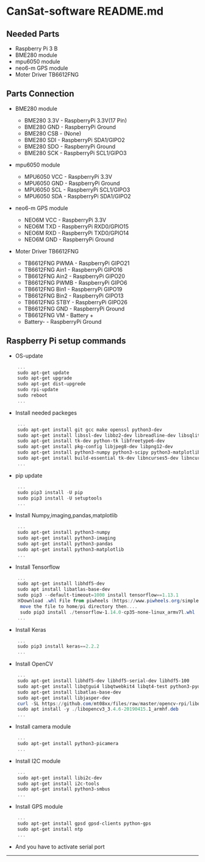 # CanSat-software README.md

## Needed Parts

* Raspberry Pi 3 B
* BME280 module
* mpu6050 module
* neo6-m GPS module
* Moter Driver TB6612FNG

## Parts Connection

* BME280 module
  * BME280 3.3V - RaspberryPi 3.3V(17 Pin)
  * BME280 GND - RaspberryPi Ground
  * BME280 CSB - (None)
  * BME280 SDI - RaspberryPi SDA1/GIPO2
  * BME280 SDO - RaspberryPi Ground
  * BME280 SCK - RaspberryPi SCL1/GIPO3

* mpu6050 module
  * MPU6050 VCC - RaspberryPi 3.3V
  * MPU6050 GND - RaspberryPi Ground
  * MPU6050 SCL - RaspberryPi SCL1/GIPO3
  * MPU6050 SDA - RaspberryPi SDA1/GIPO2

* neo6-m GPS module
  * NEO6M VCC - RaspberryPi 3.3V
  * NEO6M TXD - RaspberryPi RXD0/GPIO15
  * NEO6M RXD - RaspberryPi TXD0/GPIO14
  * NEO6M GND - RaspberryPi Ground

* Moter Driver TB6612FNG
  * TB6612FNG PWMA - RaspberryPi GIPO21
  * TB6612FNG Ain1 - RaspberryPi GIPO16
  * TB6612FNG Ain2 - RaspberryPi GIPO20
  * TB6612FNG PWMB - RaspberryPi GIPO6
  * TB6612FNG Bin1 - RaspberryPi GIPO19
  * TB6612FNG Bin2 - RaspberryPi GIPO13
  * TB6612FNG STBY - RaspberryPi GIPO26
  * TB6612FNG GND - RaspberryPi Ground
  * TB6612FNG VM - Battery +
  * Battery- - RaspberryPi Ground

## Raspberry Pi setup commands

* OS-update

``` powershell
    ...
    sudo apt-get update
    sudo apt-get upgrade
    sudo apt-get dist-upgrede
    sudo rpi-update
    sudo reboot
    ...
```

* Install needed packeges

``` powershell
    ...
    sudo apt-get install git gcc make openssl python3-dev
    sudo apt-get install libssl-dev libbz2-dev libreadline-dev libsqlite3-dev
    sudo apt-get install tk-dev python-tk libfreetype6-dev
    sudo apt-get install pkg-config libjpeg8-dev libpng12-dev
    sudo apt-get install python3-numpy python3-scipy python3-matplotlib python3-h5py
    sudo apt-get install build-essential tk-dev libncurses5-dev libncursesw5-dev libreadline6-dev libdb5.3-dev libgdbm-dev libsqlite3-dev libssl-dev libbz2-dev libexpat1-dev liblzma-dev zlib1g-dev libffi-dev libc6-dev
    ...
```

* pip update

``` powershell
    ...
    sudo pip3 install -U pip
    sudo pip3 install -U setuptools
    ...
```

* Install Numpy,imaging,pandas,matplotlib

``` powershell
    ...
    sudo apt-get install python3-numpy
    sudo apt-get install python3-imaging
    sudo apt-get install python3-pandas
    sudo apt-get install python3-matplotlib
    ...
```

* Install Tensorflow

``` powershell
    ...
    sudo apt-get install libhdf5-dev
    sudo apt install libatlas-base-dev
    sudo pip3 --default-timeout=1000 install tensorflow==1.13.1
    ※Download .whl File from piwheels (https://www.piwheels.org/simple/tensorflow)
     move the file to home/pi directory then....
     sudo pip3 install ./tensorflow-1.14.0-cp35-none-linux_armv7l.whl
    ...
```

* Install Keras

``` powershell
    ...
    sudo pip3 install keras==2.2.2
    ...
```

* Install OpenCV

``` powershell
    ...
    sudo apt-get install libhdf5-dev libhdf5-serial-dev libhdf5-100
    sudo apt-get install libqtgui4 libqtwebkit4 libqt4-test python3-pyqt5
    sudo apt-get install libatlas-base-dev
    sudo apt-get install libjasper-dev
    curl -SL https://github.com/mt08xx/files/raw/master/opencv-rpi/libopencv3_3.4.6-20190415.1_armhf.deb -o libopencv3_3.4.6-20190415.1_armhf.deb
    sudo apt install -y ./libopencv3_3.4.6-20190415.1_armhf.deb
    ...
```

* Install camera module

``` powershell
    ...
    sudo apt-get install python3-picamera
    ...
```

* Install I2C module

``` powershell
    ...
    sudo apt-get install libi2c-dev
    sudo apt-get install i2c-tools
    sudo apt-get install python3-smbus
    ...
```

* Install GPS module

``` powershell
    ...
    sudo apt-get install gpsd gpsd-clients python-gps
    sudo apt-get install ntp
    ...
```

* And you have to activate serial port

* * *
